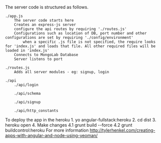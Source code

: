 The server code is structured as follows.

	./app.js
		The server code starts here
		Creates an express-js server
		configure the api routes by requiring './routes.js'
		Configurations such as location of DB, port number and other configurations are set by requiring './config/environment'
			when a specific .js file is not specified, the require looks  for 'index.js' and loads that file. All other required files will be loaded in 'index.js'
		Connects to MongoLab Database
		Server listens to port
	
	./routes.js
		Adds all server modules - eg: signup, login
	
	./api
		./api/login
			
		./api/schema
		
		./api/signup	
		
		./api/http_constants
	

To deploy the app in the heroku
	1. yo angular-fullstack:heroku
	2. cd dist
	3. heroku open
	4. Make changes
		4.1 grunt build --force
		4.2 grunt buildcontrol:heroku
	For more information http://tylerhenkel.com/creating-apps-with-angular-and-node-using-yeoman/ 